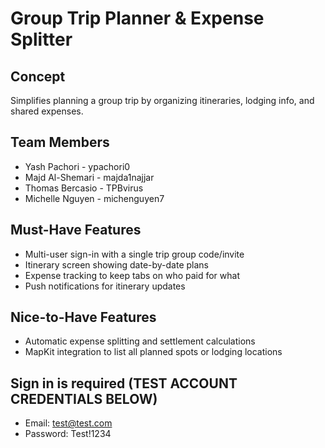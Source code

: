 # Group Trip Planner & Expense Splitter

## Concept  
Simplifies planning a group trip by organizing itineraries, lodging info, and shared expenses.

## Team Members  
- Yash Pachori - ypachori0
- Majd Al-Shemari - majda1najjar
- Thomas Bercasio - TPBvirus
- Michelle Nguyen - michenguyen7

## Must-Have Features  
- Multi-user sign-in with a single trip group code/invite  
- Itinerary screen showing date-by-date plans  
- Expense tracking to keep tabs on who paid for what
- Push notifications for itinerary updates

## Nice-to-Have Features  
- Automatic expense splitting and settlement calculations  
- MapKit integration to list all planned spots or lodging locations  

## Sign in is required (TEST ACCOUNT CREDENTIALS BELOW)
- Email: test@test.com
- Password: Test!1234
